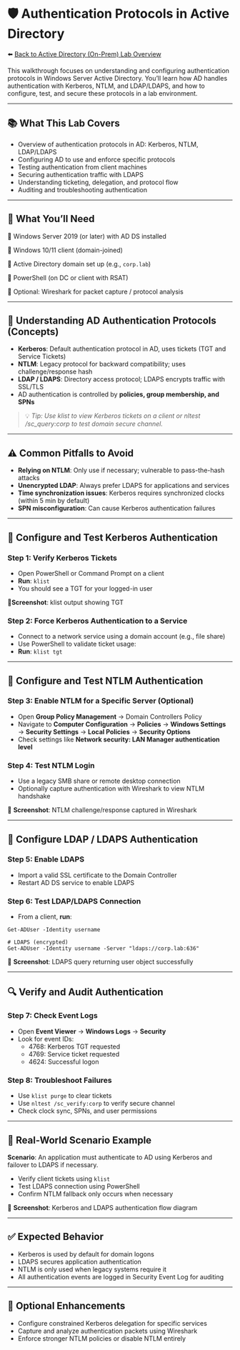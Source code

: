 # 🛡️ Authentication Protocols in Active Directory

⬅️ [Back to Active Directory (On-Prem) Lab Overview](./README.md)

This walkthrough focuses on understanding and configuring authentication protocols in Windows Server Active Directory. You’ll learn how AD handles authentication with Kerberos, NTLM, and LDAP/LDAPS, and how to configure, test, and secure these protocols in a lab environment.

---

## 📚 What This Lab Covers

- Overview of authentication protocols in AD: Kerberos, NTLM, LDAP/LDAPS
- Configuring AD to use and enforce specific protocols
- Testing authentication from client machines
- Securing authentication traffic with LDAPS
- Understanding ticketing, delegation, and protocol flow
- Auditing and troubleshooting authentication

---

## 📝 What You’ll Need

🔹 Windows Server 2019 (or later) with AD DS installed

🔹 Windows 10/11 client (domain-joined)

🔹 Active Directory domain set up (e.g., `corp.lab`)

🔹 PowerShell (on DC or client with RSAT)

🔹 Optional: Wireshark for packet capture / protocol analysis

---

## 📖 Understanding AD Authentication Protocols (Concepts)

- **Kerberos**: Default authentication protocol in AD, uses tickets (TGT and Service Tickets)
- **NTLM**: Legacy protocol for backward compatibility; uses challenge/response hash
- **LDAP / LDAPS**: Directory access protocol; LDAPS encrypts traffic with SSL/TLS
- AD authentication is controlled by **policies, group membership, and SPNs**
> 💡 *Tip: Use klist to view Kerberos tickets on a client or nltest /sc_query:corp to test domain secure channel.*

---

## ⚠️ Common Pitfalls to Avoid

- **Relying on NTLM**: Only use if necessary; vulnerable to pass-the-hash attacks
- **Unencrypted LDAP**: Always prefer LDAPS for applications and services
- **Time synchronization issues**: Kerberos requires synchronized clocks (within 5 min by default)
- **SPN misconfiguration**: Can cause Kerberos authentication failures

---

## 🔧 Configure and Test Kerberos Authentication

### Step 1: Verify Kerberos Tickets
- Open PowerShell or Command Prompt on a client
- **Run**: `klist`
- You should see a TGT for your logged-in user

📸**Screenshot**: klist output showing TGT

### Step 2: Force Kerberos Authentication to a Service

- Connect to a network service using a domain account (e.g., file share)
- Use PowerShell to validate ticket usage:
 - **Run**: `klist tgt`

---

## 🔧 Configure and Test NTLM Authentication

### Step 3: Enable NTLM for a Specific Server (Optional)

- Open **Group Policy Management** → Domain Controllers Policy
- Navigate to **Computer Configuration** → **Policies** → **Windows Settings** → **Security Settings** → **Local Policies** → **Security Options**
- Check settings like **Network security: LAN Manager authentication level**

### Step 4: Test NTLM Login

- Use a legacy SMB share or remote desktop connection
- Optionally capture authentication with Wireshark to view NTLM handshake

📸 **Screenshot**: NTLM challenge/response captured in Wireshark

---

## 🔧 Configure LDAP / LDAPS Authentication

### Step 5: Enable LDAPS

- Import a valid SSL certificate to the Domain Controller
- Restart AD DS service to enable LDAPS

### Step 6: Test LDAP/LDAPS Connection

- From a client, **run**:
```# LDAP (unencrypted)
Get-ADUser -Identity username

# LDAPS (encrypted)
Get-ADUser -Identity username -Server "ldaps://corp.lab:636"
```

📸 **Screenshot**: LDAPS query returning user object successfully

---

## 🔍 Verify and Audit Authentication

### Step 7: Check Event Logs

- Open **Event Viewer** → **Windows Logs** → **Security**
- Look for event IDs:
  - 4768: Kerberos TGT requested
  - 4769: Service ticket requested
  - 4624: Successful logon

### Step 8: Troubleshoot Failures

- Use `klist purge` to clear tickets
- Use `nltest /sc_verify:corp` to verify secure channel
- Check clock sync, SPNs, and user permissions

---

## 🔄 Real-World Scenario Example

**Scenario**: An application must authenticate to AD using Kerberos and failover to LDAPS if necessary.
- Verify client tickets using `klist`
- Test LDAPS connection using PowerShell
- Confirm NTLM fallback only occurs when necessary

📸 **Screenshot**: Kerberos and LDAPS authentication flow diagram

---

## ✅ Expected Behavior

- Kerberos is used by default for domain logons
- LDAPS secures application authentication
- NTLM is only used when legacy systems require it
- All authentication events are logged in Security Event Log for auditing

---

## 🔄 Optional Enhancements

- Configure constrained Kerberos delegation for specific services
- Capture and analyze authentication packets using Wireshark
- Enforce stronger NTLM policies or disable NTLM entirely













